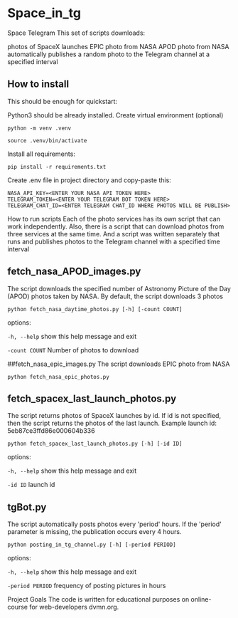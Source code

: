 # Space_in_tg

Space Telegram
This set of scripts downloads:

photos of SpaceX launches
EPIC photo from NASA
APOD photo from NASA
automatically publishes a random photo to the Telegram channel at a specified interval
## How to install
This should be enough for quickstart:

Python3 should be already installed.
Create virtual environment (optional)
```
python -m venv .venv
```
```
source .venv/bin/activate
```
Install all requirements:
```
pip install -r requirements.txt
```
Create .env file in project directory and copy-paste this:
```
NASA_API_KEY=<ENTER YOUR NASA API TOKEN HERE>
TELEGRAM_TOKEN=<ENTER YOUR TELEGRAM BOT TOKEN HERE>
TELEGRAM_CHAT_ID=<ENTER TELEGRAM CHAT_ID WHERE PHOTOS WILL BE PUBLISH>
```
How to run scripts
Each of the photo services has its own script that can work independently. Also, there is a script that can download photos from three services at the same time. And a script was written separately that runs and publishes photos to the Telegram channel with a specified time interval

## fetch_nasa_APOD_images.py
The script downloads the specified number of Astronomy Picture of the Day (APOD) photos taken by NASA. By default, the script downloads 3 photos
```
python fetch_nasa_daytime_photos.py [-h] [-count COUNT]
```
options:

`-h, --help` show this help message and exit

`-count COUNT` Number of photos to download

##fetch_nasa_epic_images.py
The script downloads EPIC photo from NASA
```
python fetch_nasa_epic_photos.py
```

## fetch_spacex_last_launch_photos.py
The script returns photos of SpaceX launches by id. If id is not specified, then the script returns the photos of the last launch. Example launch id: 5eb87ce3ffd86e000604b336
```
python fetch_spacex_last_launch_photos.py [-h] [-id ID] 
```
options:

`-h, --help` show this help message and exit

`-id ID` launch id


## tgBot.py
The script automatically posts photos every 'period' hours. If the 'period' parameter is missing, the publication occurs every 4 hours.
```
python posting_in_tg_channel.py [-h] [-period PERIOD]
```
options:

`-h, --help` show this help message and exit

`-period PERIOD` frequency of posting pictures in hours

Project Goals
The code is written for educational purposes on online-course for web-developers dvmn.org.
